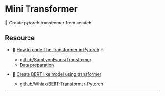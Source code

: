 # Mini Transformer

🚀 Create pytorch transformer from scratch


## Resource

- :book: [How to code The Transformer in Pytorch](https://towardsdatascience.com/how-to-code-the-transformer-in-pytorch-24db27c8f9ec) :fire:
    - [github/SamLynnEvans/Transformer ](https://github.com/SamLynnEvans/Transformer)
    - [Data preparation](https://towardsdatascience.com/how-to-use-torchtext-for-neural-machine-translation-plus-hack-to-make-it-5x-faster-77f3884d95)

- :book: [Create BERT like model using transformer](https://hyugen-ai.medium.com/transformers-in-pytorch-from-scratch-for-nlp-beginners-ff3b3d922ef7)
    - [ github/Whiax/BERT-Transformer-Pytorch ](https://github.com/Whiax/BERT-Transformer-Pytorch/blob/main/train.py)


----
